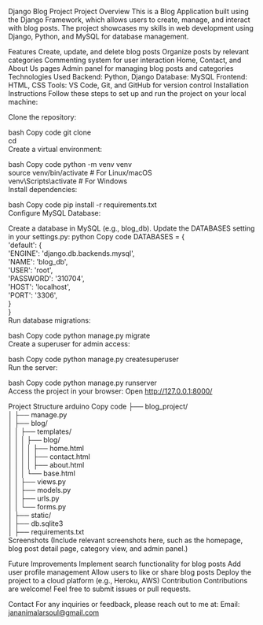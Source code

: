 Django Blog Project
Project Overview
This is a Blog Application built using the Django Framework, which allows users to create, manage, and interact with blog posts. The project showcases my skills in web development using Django, Python, and MySQL for database management.

Features
Create, update, and delete blog posts
Organize posts by relevant categories
Commenting system for user interaction
Home, Contact, and About Us pages
Admin panel for managing blog posts and categories
Technologies Used
Backend: Python, Django
Database: MySQL
Frontend: HTML, CSS
Tools: VS Code, Git, and GitHub for version control
Installation Instructions
Follow these steps to set up and run the project on your local machine:

Clone the repository:

bash
Copy code
git clone <repo-link>  
cd <project-directory>  
Create a virtual environment:

bash
Copy code
python -m venv venv  
source venv/bin/activate  # For Linux/macOS  
venv\Scripts\activate     # For Windows  
Install dependencies:

bash
Copy code
pip install -r requirements.txt  
Configure MySQL Database:

Create a database in MySQL (e.g., blog_db).
Update the DATABASES setting in your settings.py:
python
Copy code
DATABASES = {  
    'default': {  
        'ENGINE': 'django.db.backends.mysql',  
        'NAME': 'blog_db',  
        'USER': 'root',  
        'PASSWORD': '310704',  
        'HOST': 'localhost',  
        'PORT': '3306',  
    }  
}  
Run database migrations:

bash
Copy code
python manage.py migrate  
Create a superuser for admin access:

bash
Copy code
python manage.py createsuperuser  
Run the server:

bash
Copy code
python manage.py runserver  
Access the project in your browser:
Open http://127.0.0.1:8000/

Project Structure
arduino
Copy code
├── blog_project/  
│   ├── manage.py  
│   ├── blog/  
│   │   ├── templates/  
│   │   │   ├── blog/  
│   │   │   │   ├── home.html  
│   │   │   │   ├── contact.html  
│   │   │   │   ├── about.html  
│   │   │   └── base.html  
│   │   ├── views.py  
│   │   ├── models.py  
│   │   ├── urls.py  
│   │   └── forms.py  
│   ├── static/  
│   ├── db.sqlite3  
│   ├── requirements.txt  
Screenshots
(Include relevant screenshots here, such as the homepage, blog post detail page, category view, and admin panel.)

Future Improvements
Implement search functionality for blog posts
Add user profile management
Allow users to like or share blog posts
Deploy the project to a cloud platform (e.g., Heroku, AWS)
Contribution
Contributions are welcome! Feel free to submit issues or pull requests.

Contact
For any inquiries or feedback, please reach out to me at:
Email: jananimalarsoul@gmail.com

